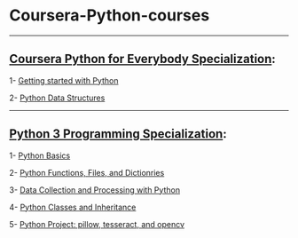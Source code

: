 # Coursera-Python-courses
<hr>

## [Coursera Python for Everybody Specialization](https://www.coursera.org/specializations/python):
1- [Getting started with Python](https://www.coursera.org/learn/python?specialization=python)

2- [Python Data Structures](https://www.coursera.org/learn/python-data?specialization=python)
<hr>

## [Python 3 Programming Specialization](https://www.coursera.org/specializations/python-3-programming):
1- [Python Basics](https://www.coursera.org/learn/python-basics?specialization=python-3-programming)

2- [Python Functions, Files, and Dictionries](https://www.coursera.org/learn/python-functions-files-dictionaries?specialization=python-3-programming)

3- [Data Collection and Processing with Python](https://www.coursera.org/learn/data-collection-processing-python?specialization=python-3-programming)

4- [Python Classes and Inheritance](https://www.coursera.org/learn/python-classes-inheritance?specialization=python-3-programming)

5- [Python Project: pillow, tesseract, and opencv](https://www.coursera.org/learn/python-project)
